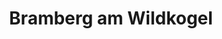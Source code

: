 ---
title: Bramberg am Wildkogel
url: /bramberg-am-wildkogel/
latitude: 47.271
longitude: 12.338
---